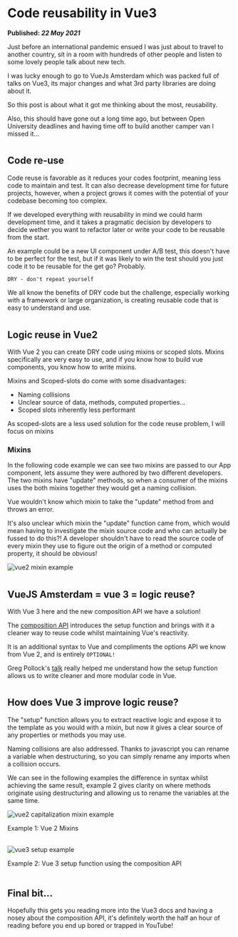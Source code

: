 # Code reusability in Vue3

__Published: *22 May 2021*__

Just before an international pandemic ensued I was just about to travel to another country, sit in a room with hundreds of other people and listen to some lovely people talk about new tech.

I was lucky enough to go to VueJs Amsterdam which was packed full of talks on Vue3, its major changes and what 3rd party libraries are doing about it.

So this post is about what it got me thinking about the most, reusability.

Also, this should have gone out a long time ago, but between Open University deadlines and having time off to build another camper van I missed it...

#
## Code re-use

Code reuse is favorable as it reduces your codes footprint, meaning less code to maintain and test. It can also decrease development time for future projects, however, when a project grows it comes with the potential of your codebase becoming too complex.

If we developed everything with reusability in mind we could harm development time, and it takes a pragmatic decision by developers to decide wether you want to refactor later or write your code to be reusable from the start.

An example could be a new UI component under A/B test, this doesn't have to be perfect for the test, but if it was likely to win the test should you just code it to be reusable for the get go? Probably.

```markdown
DRY - don't repeat yourself
```

We all know the benefits of DRY code but the challenge, especially working with a framework or large organization, is creating reusable code that is easy to understand and use.

#
## Logic reuse in Vue2

With Vue 2 you can create DRY code using mixins or scoped slots.
Mixins specifically are very easy to use, and if you know how to build vue components, you know how to write mixins.

Mixins and Scoped-slots do come with some disadvantages:

- Naming collisions
- Unclear source of data, methods, computed properties...
- Scoped slots inherently less performant

As scoped-slots are a less used solution for the code reuse problem, I will focus on mixins

### Mixins

In the following code example we can see two mixins are passed to our App component, lets assume they were authored by two different developers. The two mixins have "update" methods, so when a consumer of the mixins uses the both mixins together they would get a naming collision.

Vue wouldn't know which mixin to take the "update" method from and throws an error.

It's also unclear which mixin the "update" function came from, which would mean having to investigate the mixin source code and who can actually be fussed to do this?! A developer shouldn't have to read the source code of every mixin they use to figure out the origin of a method or computed property, it should be obvious!
 
<img src="/img/vue2-mixin-example.png"
     alt="vue2 mixin example"
     class="reactive-img" />

#
## VueJS Amsterdam = vue 3 = logic reuse?

With Vue 3 here and the new composition API we have a solution!

The [composition API](https://v3.vuejs.org/guide/composition-api-introduction.html#summary) introduces the setup function and brings with it a cleaner way to reuse code whilst maintaining Vue's reactivity.

It is an additional syntax to Vue and compliments the options API we know from Vue 2, and is entirely `OPTIONAL!`

Greg Pollock's [talk](https://www.youtube.com/watch?v=FGKpOLG34xE&list=PLCxzy-hmQq9FnnpckFDeDtbpsUqxdheQn&index=20) really helped me understand how the setup function allows us to write cleaner and more modular code in Vue.

#
## How does Vue 3 improve logic reuse?

The "setup" function allows you to extract reactive logic and expose it to the template as you would with a mixin, but now it gives a clear source of any properties or methods you may use.

Naming collisions are also addressed. Thanks to javascript you can rename a variable when destructuring, so you can simply rename any imports when a collision occurs.

We can see in the following examples the difference in syntax whilst achieving the same result, example 2 gives clarity on where methods originate using destructuring and allowing us to rename the variables at the same time.

<img src="/img/vue2-mixin-capitalization.png"
     alt="vue2 capitalization mixin example"
     class="reactive-img" />


Example 1: Vue 2 Mixins
</br>
</br>

<img src="/img/vue3-setup.png"
     alt="vue3 setup example"
     class="reactive-img" />

Example 2: Vue 3 setup function using the composition API
</br>
</br>

## Final bit...

Hopefully this gets you reading more into the Vue3 docs and having a nosey about the composition API, it's definitely worth the half an hour of reading before you end up bored or trapped in YouTube!

